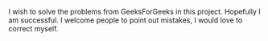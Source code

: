I wish to solve the problems from GeeksForGeeks in this project.
Hopefully I am successful.
I welcome people to point out mistakes, I would love to correct myself.